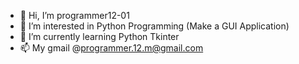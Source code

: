 - 👋 Hi, I’m programmer12-01
- 👀 I’m interested in Python Programming (Make a GUI Application)
- 🌱 I’m currently learning Python Tkinter 
- 📫 My gmail @programmer.12.m@gmail.com
